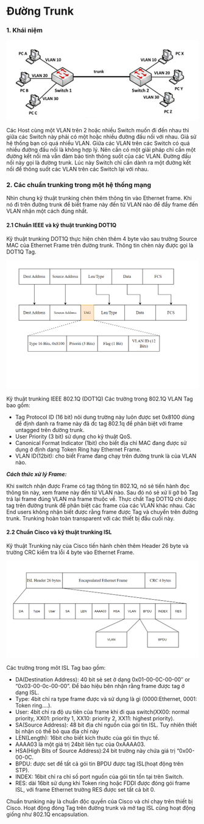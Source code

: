 # Đường Trunk

### 1. Khái niệm

![Đường Trunk](../Images/Trunk.png)

Các Host cùng một VLAN trên 2 hoặc nhiều Switch muốn đi đến nhau thì giữa các Switch này phải có một hoặc nhiều đường đấu nối với nhau. Giả sử hệ thống bạn có quá nhiều VLAN. Giữa các VLAN trên các Switch có quá nhiều đường đấu nối là không hợp lý. Nên cần có một giải pháp chỉ cần một đường kết nối mà vẫn đảm bảo tính thông suốt của các VLAN. Đường đấu nối này gọi là đường trunk. Lúc này Switch chỉ cần dành ra một đường kết nối để thông suốt các VLAN trên các Switch lại với nhau.

### 2. Các chuẩn trunking trong một hệ thống mạng

Nhìn chung kỹ thuật trunking chèn thêm thông tin vào Ethernet frame. Khi nó đi trên đường trunk để biết frame này đến từ VLAN nào để đẩy frame đến VLAN nhận một cách đúng nhất.

#### 2.1 Chuẩn IEEE và kỹ thuật trunking DOT1Q

Kỹ thuật trunking DOT1Q thực hiện chèn thêm 4 byte vào sau trường Source MAC của Ethernet Frame trên đường trunk. Thông tin chèn này được gọi là DOT1Q Tag.

![Alt text](../Images/IEEE802.1Q.png)

Kỹ thuật trunking IEEE 802.1Q (DOT1Q)
Các trường trong 802.1Q VLAN Tag bao gồm:
- Tag Protocol ID (16 bit) nôi dung trường này luôn được set 0x8100 dùng để định danh ra frame này đã đc tag 802.1q để phân biệt với frame untagged trên đường trunk.
- User Priority (3 bit) sử dụng cho kỹ thuật QoS.
- Canonical Format Indicator (1bit) cho biết địa chỉ MAC đang được sử dụng ở định dạng Token Ring hay Ethernet Frame.
- VLAN ID(12bit): cho biết Frame đang chạy trên đường trunk là của VLAN nào.

___Cách thức xử lý Frame:___

Khi switch nhận được Frame có tag thông tin 802.1Q, nó sẻ tiến hành đọc thông tin này, xem frame này đến từ VLAN nào. Sau đó nó sẻ xử lí gở bỏ Tag trả lại frame đúng VLAN mà frame thuộc về. Thực chất Tag DOT1Q chỉ được tag trên đường trunk để phân biệt các frame của các VLAN khác nhau. Các End users không nhận biết được rằng frame được Tag và chuyển trên đường trunk. Trunking hoàn toàn transparent với các thiết bị đầu cuối này.

#### 2.2 Chuẩn Cisco và kỹ thuật trunking ISL

Kỹ thuật Trunking này của Cisco tiến hành chèn thêm Header 26 byte và trường CRC kiểm tra lỗi 4 byte vào Ethernet Frame.

![ISL](../Images/ISL.png)

Các trường trong môt ISL Tag bao gồm:
- DA(Destination Address): 40 bit sẻ set ở dạng 0x01-00-0C-00-00″ or “0x03-00-0c-00-00”. Để báo hiệu bên nhận rằng frame được tag ở dạng ISL.
- Type: 4bit chỉ ra type frame được và sử dụng là gì (0000:Ethernet, 0001: Token ring….).
- User: 4bit chỉ ra độ ưu tiên của frame khi đi qua switch(XX00: normal priority, XX01: priority 1, XX10: priority 2, XX11: highest priority).
- SA(Source Address): 48 bit địa chỉ nguồn của gói tin ISL. Tuy nhiên thiết bị nhận có thể bỏ qua địa chỉ này
- LEN(Length): 16bit cho biết kích thước của gói tin thực tế.
- AAAA03 là một giá trị 24bit liên tục của  0xAAAA03.
- HSA(High Bits of Source Address):24 bit trường này chứa giá trị “0x00-00-0C.
- BPDU: được set để tất cả gói tin BPDU được tag ISL(hoạt động trên STP).
- INDEX: 16bit chỉ ra chỉ số port nguồn của gói tin tồn tại trên Switch.
- RES: dài 16bit sử dụng khi Token ring hoặc FDDI được đóng gói frame ISL, với frame Ethernet trường RES được set tất cả bit 0.
  
Chuẩn trunking này là chuẩn độc quyền của Cisco và chỉ chạy trên thiết bị Cisco. Hoạt động đóng Tag trên đường trunk và mở tag ISL cũng hoạt động giống như 802.1Q encapsulation.
